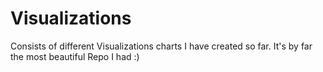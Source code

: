 # Visualizations
Consists of different Visualizations charts I have created so far. It's by far the most beautiful Repo I had :) 
